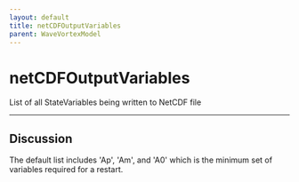 ```yaml
---
layout: default
title: netCDFOutputVariables
parent: WaveVortexModel
---
```

#  netCDFOutputVariables

List of all StateVariables being written to NetCDF file


---

## Discussion
The default list includes 'Ap', 'Am', and 'A0' which is the
  minimum set of variables required for a restart.
